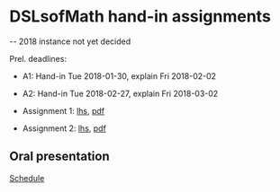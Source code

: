 # DSLsofMath hand-in assignments

-- 2018 instance not yet decided

Prel. deadlines:
* A1: Hand-in Tue 2018-01-30, explain Fri 2018-02-02
* A2: Hand-in Tue 2018-02-27, explain Fri 2018-03-02


* Assignment 1: [lhs](Assignment01.lhs), [pdf](Assignment01.pdf)
* Assignment 2: [lhs](Assignment02.lhs), [pdf](Assignment02.pdf)

## Oral presentation

[Schedule](schedule.md)
